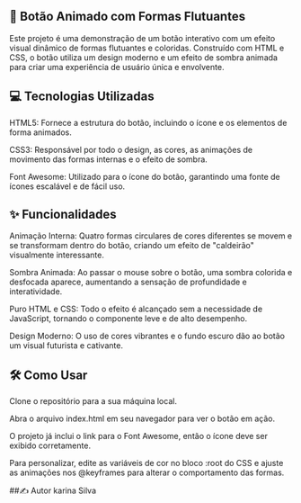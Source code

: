 ## 🎨 Botão Animado com Formas Flutuantes
Este projeto é uma demonstração de um botão interativo com um efeito visual dinâmico de formas flutuantes e coloridas. Construído com HTML e CSS, o botão utiliza um design moderno e um efeito de sombra animada para criar uma experiência de usuário única e envolvente.

## 💻 Tecnologias Utilizadas
HTML5: Fornece a estrutura do botão, incluindo o ícone e os elementos de forma animados.

CSS3: Responsável por todo o design, as cores, as animações de movimento das formas internas e o efeito de sombra.

Font Awesome: Utilizado para o ícone do botão, garantindo uma fonte de ícones escalável e de fácil uso.

## ✨ Funcionalidades
Animação Interna: Quatro formas circulares de cores diferentes se movem e se transformam dentro do botão, criando um efeito de "caldeirão" visualmente interessante.

Sombra Animada: Ao passar o mouse sobre o botão, uma sombra colorida e desfocada aparece, aumentando a sensação de profundidade e interatividade.

Puro HTML e CSS: Todo o efeito é alcançado sem a necessidade de JavaScript, tornando o componente leve e de alto desempenho.

Design Moderno: O uso de cores vibrantes e o fundo escuro dão ao botão um visual futurista e cativante.

## 🛠️ Como Usar
Clone o repositório para a sua máquina local.

Abra o arquivo index.html em seu navegador para ver o botão em ação.

O projeto já inclui o link para o Font Awesome, então o ícone deve ser exibido corretamente.

Para personalizar, edite as variáveis de cor no bloco :root do CSS e ajuste as animações nos @keyframes para alterar o comportamento das formas.

##✍️ Autor
karina Silva
